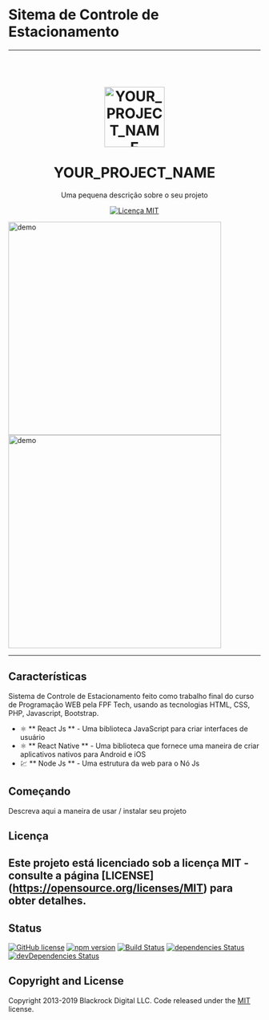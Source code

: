 # Sitema de Controle de Estacionamento

----------------------------------------------------------------------------------------------------------------------------------

<h1 align = "center">
<br>
  <img src = "YOUR_LOGO_URL" alt = "YOUR_PROJECT_NAME" width = "120">
<br>
<br>
YOUR_PROJECT_NAME
</h1>

<p align = "center"> Uma pequena descrição sobre o seu projeto </p>

<p align = "center">
  <a href="https://opensource.org/licenses/MIT">
    <img src = "https://img.shields.io/badge/License-MIT-blue.svg" alt = "Licença MIT">
  </a>
</p>

[//]: # (adicione seus gifs / imagens aqui :)
<div>
  <img src = "IMAGE_1_URL" alt = "demo" height = "425">
  <img src = "IMAGE_2_URL" alt = "demo" height = "425">
</div>

<hr />

## Características
[//]: # (adicione os recursos do seu projeto aqui :)
Sistema de Controle de Estacionamento feito como trabalho final do curso de Programação WEB pela FPF Tech, usando as tecnologias HTML, CSS, PHP, Javascript, Bootstrap.

- ⚛️ ** React Js ** - Uma biblioteca JavaScript para criar interfaces de usuário
- ⚛️ ** React Native ** - Uma biblioteca que fornece uma maneira de criar aplicativos nativos para Android e iOS
- 💹 ** Node Js ** - Uma estrutura da web para o Nó Js

## Começando

Descreva aqui a maneira de usar / instalar seu projeto


## Licença

Este projeto está licenciado sob a licença MIT - consulte a página [LICENSE] (https://opensource.org/licenses/MIT) para obter detalhes.
----------------------------------------------------------------------------------------------------------------------------------
## Status

[![GitHub license](https://img.shields.io/badge/license-MIT-blue.svg)](https://raw.githubusercontent.com/BlackrockDigital/startbootstrap-heroic-features/master/LICENSE)
[![npm version](https://img.shields.io/npm/v/startbootstrap-heroic-features.svg)](https://www.npmjs.com/package/startbootstrap-heroic-features)
[![Build Status](https://travis-ci.org/BlackrockDigital/startbootstrap-heroic-features.svg?branch=master)](https://travis-ci.org/BlackrockDigital/startbootstrap-heroic-features)
[![dependencies Status](https://david-dm.org/BlackrockDigital/startbootstrap-heroic-features/status.svg)](https://david-dm.org/BlackrockDigital/startbootstrap-heroic-features)
[![devDependencies Status](https://david-dm.org/BlackrockDigital/startbootstrap-heroic-features/dev-status.svg)](https://david-dm.org/BlackrockDigital/startbootstrap-heroic-features?type=dev)



## Copyright and License

Copyright 2013-2019 Blackrock Digital LLC. Code released under the [MIT](https://github.com/BlackrockDigital/startbootstrap-heroic-features/blob/gh-pages/LICENSE) license.
